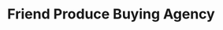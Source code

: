 ---
title: "Friend Produce Buying Agency"
url: /ganta/friend-produce-buying-agency/
shop: greengrocer
---
